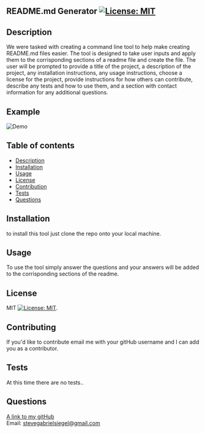 ## README.md Generator   [![License: MIT](https://img.shields.io/badge/License-MIT-yellow.svg)](https://opensource.org/licenses/MIT)



## Description
We were tasked with creating a command line tool to help make creating README.md files easier. The tool is designed to take user inputs and apply them to the corrisponding sections of a readme file and create the file. The user will be prompted to provide a title of the project, a description of the project, any installation instructions, any usage instructions, choose a license for the project, provide instructions for how others can contribute, describe any tests and how to use them, and a section with contact information for any additional questions.

## Example
![Demo](https://drive.google.com/file/d/1g3JtoSsRyO1pmNzJUFrVa3YN2uSgkC3z/view)

## Table of contents
- [Description](#description)
- [Installation](#installation)
- [Usage](#usage)
- [License](#license)
- [Contribution](#contributing)
- [Tests](#tests)
- [Questions](#questions)

## Installation
to install this tool just clone the repo onto your local machine.

## Usage
To use the tool simply answer the questions and your answers will be added to the corrisponding sections of the readme.

## License
MIT [![License: MIT](https://img.shields.io/badge/License-MIT-yellow.svg)](https://opensource.org/licenses/MIT).

## Contributing
If you'd like to contribute email me with your gitHub username and I can add you as a contributor.

## Tests
At this time there are no tests..

## Questions
[A link to my gitHub](https://github.com/StevegSiegel)  
Email: stevegabrielsiegel@gmail.com

